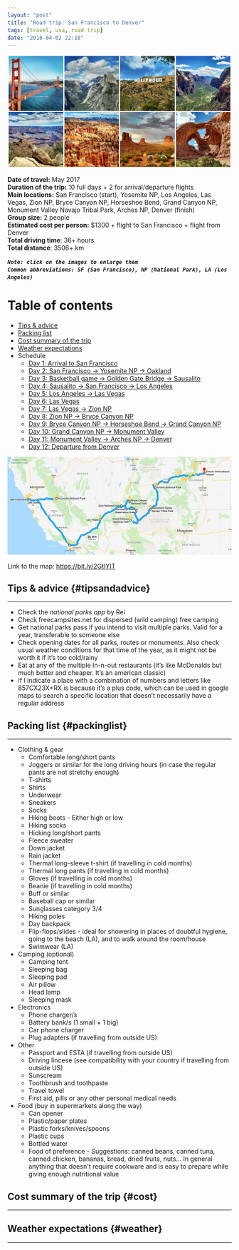 ```yaml
---
layout: "post"
title: "Road trip: San Francisco to Denver"
tags: [travel, usa, road trip]
date: "2018-04-02 22:18"
---
```


<!-- TODO:
    - add duration of travel for each day, and a breakdown of hours per day so that everyone has an estimate of how much time they should Suspendisse
    - add map at the top of each post for the route of that day5
    - add your own or other people 360 photos and/or videos
    - add links to products in packing list, and explain why they might need it
-->

![Collage summary road trip SF to Denver](../img/road-trip-sf-den-collage/collage-road-trip-sf-den.jpg)

**Date of travel:** May 2017  
**Duration of the trip:** 10 full days + 2 for arrival/departure flights  
**Main locations:** San Francisco (start), Yosemite NP, Los Angeles, Las Vegas, Zion NP, Bryce Canyon NP, Horseshoe Bend, Grand Canyon NP, Monument Valley Navajo Tribal Park, Arches NP, Denver (finish)  
**Group size:** 2 people  
**Estimated cost per person:** $1300 + flight to San Francisco + flight from Denver  
**Total driving time**: 36+ hours  
**Total distance**: 3506+ km  

_**`Note: click on the images to enlarge them`**_  
_**`Common abbreviations: SF (San Francisco), NP (National Park), LA (Los Angeles)`**_

# Table of contents

- [Tips & advice](#tipsandadvice)
- [Packing list](#packinglist)
- [Cost summary of the trip](#cost)
- [Weather expectations](#weather)
- Schedule
  - [Day 1: Arrival to San Francisco](#day1)
  - [Day 2: San Francisco &rarr; Yosemite NP &rarr; Oakland](#day2)
  - [Day 3: Basketball game &rarr; Golden Gate Bridge &rarr; Sausalito](#day3)
  - [Day 4: Sausalito &rarr; San Francisco &rarr; Los Angeles](#day4)
  - [Day 5: Los Angeles &rarr; Las Vegas](#day5)
  - [Day 6: Las Vegas](#day6)
  - [Day 7: Las Vegas &rarr; Zion NP](#day7)
  - [Day 8: Zion NP &rarr; Bryce Canyon NP](#day8)
  - [Day 9: Bryce Canyon NP &rarr; Horseshoe Bend &rarr; Grand Canyon NP](#day9)
  - [Day 10: Grand Canyon NP &rarr; Monument Valley](#day10)
  - [Day 11: Monument Valley &rarr; Arches NP &rarr; Denver](#day11)
  - [Day 12: Departure from Denver](#day12)

![road-trip-map](../img/road-trip-map.png)

Link to the map: https://bit.ly/2GtIYIT

## Tips & advice {#tipsandadvice}
***
- Check the _national parks app_ by Rei
- Check freecampsites.net for dispersed (wild camping) free camping
- Get national parks pass if you intend to visit multiple parks. Valid for a year, transferable to someone else
- Check opening dates for all parks, routes or monuments. Also check usual weather conditions for that time of the year, as it might not be worth it if it’s too cold/rainy
- Eat at any of the multiple In-n-out restaurants (it’s like McDonalds but much better and cheaper. It’s an american classic)
- If I indicate a place with a combination of numbers and letters like 857CX23X+RX is because it’s a plus code, which can be used in google maps to search a specific location that doesn’t necessarily have a regular address

## Packing list {#packinglist}
***
- Clothing & gear
    - Comfortable long/short pants
    - Joggers or similar for the long driving hours (in case the regular pants are not stretchy enough)
    - T-shirts
    - Shirts
    - Underwear
    - Sneakers
    - Socks
    - Hiking boots - Either high or low
    - Hiking socks
    - Hicking long/short pants
    - Fleece sweater
    - Down jacket
    - Rain jacket
    - Thermal long-sleeve t-shirt (if travelling in cold months)
    - Thermal long pants (if travelling in cold months)
    - Gloves (if travelling in cold months)
    - Beanie (if travelling in cold months)
    - Buff or similar
    - Baseball cap or similar
    - Sunglasses category 3/4
    - Hiking poles
    - Day backpack
    - Flip-flops/slides - ideal for showering in places of doubtful hygiene, going to the beach (LA), and to walk around the room/house
    - Swimwear (LA)
- Camping (optional)
    - Camping tent
    - Sleeping bag
    - Sleeping pad
    - Air pillow
    - Head lamp
    - Sleeping mask
- Electronics
    - Phone charger/s
    - Battery bank/s (1 small + 1 big)
    - Car phone charger
    - Plug adapters (if travelling from outside US)
- Other
    - Passport and ESTA (if travelling from outside US)
    - Driving lincese (see compatibility with your country if travelling from outside US)
    - Sunscream
    - Toothbrush and toothpaste
    - Travel towel
    - First aid, pills or any other personal medical needs
- Food (buy in supermarkets along the way)
    - Can opener
    - Plastic/paper plates
    - Plastic forks/knives/spoons
    - Plastic cups
    - Bottled water
    - Food of preference - Suggestions: canned beans, canned tuna, canned chicken, bananas, bread, dried fruits, nuts... In general anything that doesn't require cookware and is easy to prepare while giving enough nutritional value

## Cost summary of the trip {#cost}
***

## Weather expectations {#weather}
***
